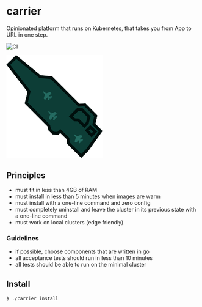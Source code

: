 # carrier

Opinionated platform that runs on Kubernetes, that takes you from App to URL in one step.

![CI](https://github.com/SUSE/carrier/workflows/CI/badge.svg)

<img src="./docs/carrier.svg" width="50%" height="50%">

## Principles

- must fit in less than 4GB of RAM
- must install in less than 5 minutes when images are warm
- must install with a one-line command and zero config
- must completely uninstall and leave the cluster in its previous state with a one-line command
- must work on local clusters (edge friendly)

### Guidelines

- if possible, choose components that are written in go
- all acceptance tests should run in less than 10 minutes
- all tests should be able to run on the minimal cluster 

## Install

```bash
$ ./carrier install
```
